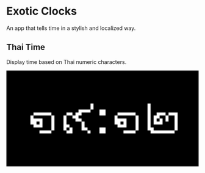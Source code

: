 # Exotic Clocks
An app that tells time in a stylish and localized way.

## Thai Time
Display time based on Thai numeric characters.

![thai_clock](./exotic_clocks.gif)

